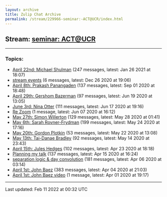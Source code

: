 ```yaml
---
layout: archive
title: Zulip Chat Archive
permalink: /stream/229966-seminar:-ACT@UCR/index.html
---
```


## Stream: [seminar: ACT@UCR](https://mattecapu.github.io/ct-zulip-archive/stream/229966-seminar:-ACT@UCR/index.html)
---

### Topics:

* [April 22nd: Michael Shulman](topic/April.2022nd.3A.20Michael.20Shulman.html) (247 messages, latest: Jan 26 2021 at 18:07)
* [stream events](topic/stream.20events.html) (6 messages, latest: Dec 26 2020 at 19:06)
* [April 8th: Prakash Panangaden](topic/April.208th.3A.20Prakash.20Panangaden.html) (137 messages, latest: Sep 01 2020 at 18:48)
* [April 29th: Gershom Bazerman](topic/April.2029th.3A.20Gershom.20Bazerman.html) (97 messages, latest: Jun 19 2020 at 13:05)
* [June 3rd: Nina Otter](topic/June.203rd.3A.20Nina.20Otter.html) (111 messages, latest: Jun 17 2020 at 19:16)
* [Re Zoom](topic/Re.20Zoom.html) (1 message, latest: Jun 07 2020 at 16:12)
* [May 27th: Simon Willerton](topic/May.2027th.3A.20Simon.20Willerton.html) (129 messages, latest: May 28 2020 at 01:41)
* [May 6th: Sarah Rovner-Frydman](topic/May.206th.3A.20Sarah.20Rovner-Frydman.html) (199 messages, latest: May 24 2020 at 17:16)
* [May 20th: Gordon Plotkin](topic/May.2020th.3A.20Gordon.20Plotkin.html) (53 messages, latest: May 22 2020 at 13:08)
* [May 13th: Tai-Danae Bradley](topic/May.2013th.3A.20Tai-Danae.20Bradley.html) (92 messages, latest: May 14 2020 at 23:43)
* [April 15th: Jules Hedges](topic/April.2015th.3A.20Jules.20Hedges.html) (102 messages, latest: Apr 23 2020 at 18:18)
* [Planning my talk](topic/Planning.20my.20talk.html) (137 messages, latest: Apr 15 2020 at 16:24)
* [separation logic & day convolution](topic/separation.20logic.20.26.20day.20convolution.html) (181 messages, latest: Apr 06 2020 at 03:14)
* [April 1st: John Baez](topic/April.201st.3A.20John.20Baez.html) (383 messages, latest: Apr 04 2020 at 21:03)
* [April 1st: John Baez video](topic/April.201st.3A.20John.20Baez.20video.html) (1 message, latest: Apr 01 2020 at 19:17)

<hr><p>Last updated: Feb 11 2022 at 00:32 UTC</p>